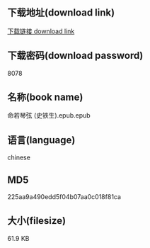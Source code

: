## 下载地址(download link)
[下载链接 download link](https://voluble-croquembouche-d321dc.netlify.app/?s=%E5%91%BD%E8%8B%A5%E7%90%B4%E5%BC%A6+%28%E5%8F%B2%E9%93%81%E7%94%9F%29.epub)

## 下载密码(download password)
8078

## 名称(book name)
命若琴弦 (史铁生).epub.epub

## 语言(language)
chinese

## MD5
225aa9a490edd5f04b07aa0c018f81ca

## 大小(filesize)
61.9 KB
